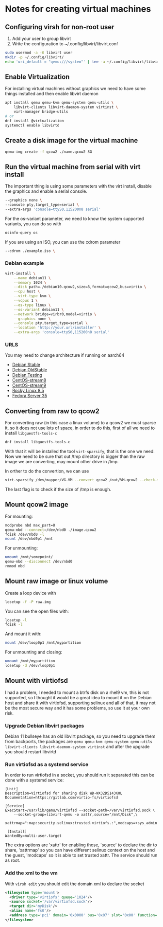 # Notes for creating virtual machines

## Configuring virsh for non-root user

1. Add your user to group libvirt
2. Write the configuration to ~/.config/libvirt/libvirt.conf

```bash
sudo usermod -a -G libvirt user
mkdir -p ~/.config/libvirt/
echo 'uri_default = "qemu:///system"' | tee -a ~/.config/libvirt/libvirt.conf
```

## Enable Virtualization

For installing virtual machines without graphics we need
 to have some things installed and then enable libvirt daemon

```bash
apt install qemu qemu-kvm qemu-system qemu-utils \
    libvirt-clients libvirt-daemon-system virtinst \
    virt-manager bridge-utils
# or
dnf install @virtualization
systemctl enable libvirtd
```

## Create a disk image for the virtual machine

```bash
qemu-img create -f qcow2 ./name.qcow2 8G
```

## Run the virtual machine from serial with virt install

The important thing is using some parameters with the
 virt install, disable the graphics and enable a serial console.

```bash
--graphics none \
--console pty,target_type=serial \
--extra-args 'console=ttyS0,115200n8 serial'
```

For the os-variant parameter, we need to know the system
 supported variants, you can do so with

```bash
osinfo-query os
```

If you are using an ISO, you can use the cdrom parameter

```bash
--cdrom ./example.iso \
```

### Debian example

```bash
virt-install \
    --name debian11 \
    --memory 1024 \
    --disk path=./debian10.qcow2,size=8,format=qcow2,bus=virtio \
    --cpu host \
    --virt-type kvm \
    --vcpus 1 \
    --os-type linux \
    --os-variant debian11 \
    --network bridge=virbr0,model=virtio \
    --graphics none \
    --console pty,target_type=serial \
    --location 'http://your.url/installer' \
    --extra-args 'console=ttyS0,115200n8 serial'
```

### URLS

You may need to change architecture if running on aarch64

- [Debian Stable](http://ftp.debian.org/debian/dists/stable/main/installer-amd64/)
- [Debian OldStable](http://ftp.debian.org/debian/dists/oldstable/main/installer-amd64/)
- [Debian Testing](http://ftp.debian.org/debian/dists/testing/main/installer-amd64/)
- [CentOS-stream8](http://mirror.centos.org/centos/8-stream/BaseOS/x86_64/os/)
- [CentOS-stream9](http://mirror.stream.centos.org/9-stream/BaseOS/x86_64/os/)
- [Rocky Linux 8.5](https://dl.rockylinux.org/pub/rocky/8.5/BaseOS/x86_64/os/)
- [Fedora Server 35](https://mirror.umd.edu/fedora/linux/releases/35/Server/x86_64/os/)

## Converting from raw to qcow2

For converting raw (in this case a linux volume) to a qcow2 we
 must sparse it, so it does not use lots of space, in order to
 do this, first of all we need to install `libguestfs-tools-c`

 ``` sh
dnf install libguestfs-tools-c
 ```

With that it will be installed the tool `virt-sparsify`, that is
 the one we need. Now we need to be sure that out /tmp directory
 is bigger than the raw image we are converting, may mount other
 drive in /tmp.

In orther to do the convertion, we can use

```sh
virt-sparsify /dev/mapper/VG-VM --convert qcow2 /out/VM.qcow2 --check-tmpdir fail
```

The last flag is to check if the size of /tmp is enough.

## Mount qcow2 image

For mounting:

```sh
modprobe nbd max_part=8
qemu-nbd --connect=/dev/nbd0 ./image.qcow2
fdisk /dev/nbd0 -l
mount /dev/nbd0p1 /mnt
```

For unmounting:

```sh
umount /mnt/somepoint/
qemu-nbd --disconnect /dev/nbd0
rmmod nbd
```

## Mount raw image or linux volume

Create a loop device with

```sh
losetup -f -P raw.img
```

You can see the open files with:

```sh
losetup -l
fdisk -l
```

And mount it with:

```sh
mount /dev/loop0p1 /mnt/mypartition
```

For unmounting and closing:

```sh
umount /mnt/mypartition
losetup -d /dev/loop0p1
```

## Mount with virtiofsd

I had a problem, I needed to mount a btrfs disk on a rhel9 vm,
 this is not supported, so I thought it would be a great idea
 to mount it on the Debian host and share it with virtiofsd,
 supporting selinux and all of that, it may not be the most
 secure way and it has some problems, so use it at your own
 risk.

### Upgrade Debian libvirt packages

Debian 11 bullseye has an old libvirt package, so you need to
 upgrade them from backports, the packages are `qemu qemu-kvm
 qemu-system qemu-utils libvirt-clients libvirt-daemon-system
 virtinst` and after the upgrade you should restart libvirtd

### Run virtiofsd as a systemd service

In order to run virtiofsd in a socket, you should run it separated
 this can be done with a systemd service:

```service
[Unit]
Description=Virtiofsd for sharing disk WD-WX32D5143K0L
Documentation=https://gitlab.com/virtio-fs/virtiofsd

[Service]
ExecStart=/usr/lib/qemu/virtiofsd --socket-path=/var/virtiofsd.sock \
    --socket-group=libvirt-qemu -o xattr,source="/mnt/Disk",\
    xattrmap=":map:security.selinux:trusted.virtiofs.:",modcaps=+sys_admin

 [Install]
WantedBy=multi-user.target
```

The extra options are 'xattr' for enabling those, 'source'
 to declare the dir to share, 'xattrmap' so you can have
 different selinux context on the host and the guest,
 'modcaps' so it is able to set trusted xattr. The service
 should run as root.

### Add the xml to the vm

With `virsh edit` you should edit the domain xml to declare the
 socket

```xml
<filesystem type='mount'>
  <driver type='virtiofs' queue='1024'/>
  <source socket='/var/virtiofsd.sock'/>
  <target dir='myDisk'/>
  <alias name='fs0'/>
  <address type='pci' domain='0x0000' bus='0x07' slot='0x00' function='0x0'/>
</filesystem>
```
